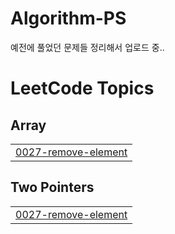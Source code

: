 # Algorithm-PS
예전에 풀었던 문제들 정리해서 업로드 중..

<!---LeetCode Topics Start-->
# LeetCode Topics
## Array
|  |
| ------- |
| [0027-remove-element](https://github.com/kisrin4319/Algorithm-PS/tree/master/0027-remove-element) |
## Two Pointers
|  |
| ------- |
| [0027-remove-element](https://github.com/kisrin4319/Algorithm-PS/tree/master/0027-remove-element) |
<!---LeetCode Topics End-->